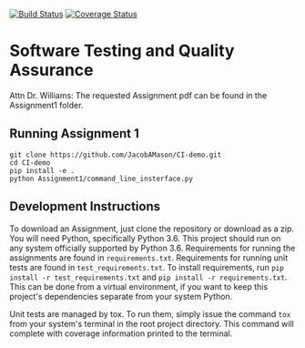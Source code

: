[![Build Status](https://travis-ci.org/JacobAMason/CI-demo.svg?branch=master)](https://travis-ci.org/JacobAMason/CI-demo) [![Coverage Status](https://coveralls.io/repos/github/JacobAMason/CI-demo/badge.svg?branch=master)](https://coveralls.io/github/JacobAMason/CI-demo?branch=master)
# Software Testing and Quality Assurance

Attn Dr. Williams: The requested Assignment pdf can be found in the Assignment1 folder.

## Running Assignment 1
```
git clone https://github.com/JacobAMason/CI-demo.git
cd CI-demo
pip install -e .
python Assignment1/command_line_insterface.py
```

## Development Instructions
To download an Assignment, just clone the repository or download as a zip.
You will need Python, specifically Python 3.6.
This project should run on any system officially supported by Python 3.6.
Requirements for running the assignments are found in `requirements.txt`. Requirements for running unit tests are found in `test_requirements.txt`.
To install requirements, run `pip install -r test_requirements.txt` and `pip install -r requirements.txt`.
This can be done from a virtual environment, if you want to keep this project's dependencies separate from your system Python.

Unit tests are managed by tox.
To run them, simply issue the command `tox` from your system's terminal in the root project directory.
This command will complete with coverage information printed to the terminal.
